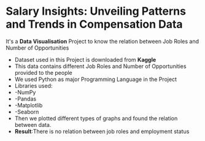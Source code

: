 # Salary Insights: Unveiling Patterns and Trends in Compensation Data 
It's a **Data Visualisation** Project to know the relation between Job Roles and Number of Opportunities
- Dataset used in this Project is downloaded from **Kaggle**
- This data contains different Job Roles and Number of Opportunities provided to the people
- We used Python as major Programming Language in the Project
- Libraries used:
- -NumPy
- -Pandas
- -Matplotlib
- -Seaborn
- Then we plotted different types of graphs and found the relation between data.
- **Result**:There is no relation between job roles and employment status
